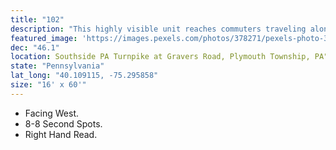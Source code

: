 ```yaml
---
title: "102"
description: "This highly visible unit reaches commuters traveling along the Pennsylvania Turnpike heading toward Willow Grove, the Route 1 Exit, I-95 and New Jersey. The Pennsylvania Turnpike is the major communter thoroughfare between the affluent counties of Bucks, Montgomery, Chester, Delaware and New Jersey. It is an ideal location to promote your business."
featured_image: 'https://images.pexels.com/photos/378271/pexels-photo-378271.jpeg?auto=compress&cs=tinysrgb&dpr=2&h=650&w=940'
dec: "46.1"
location: Southside PA Turnpike at Gravers Road, Plymouth Township, PA"
state: "Pennsylvania"
lat_long: "40.109115, -75.295858"
size: "16' x 60'"
---
```

* Facing West.
* 8-8 Second Spots.
* Right Hand Read.